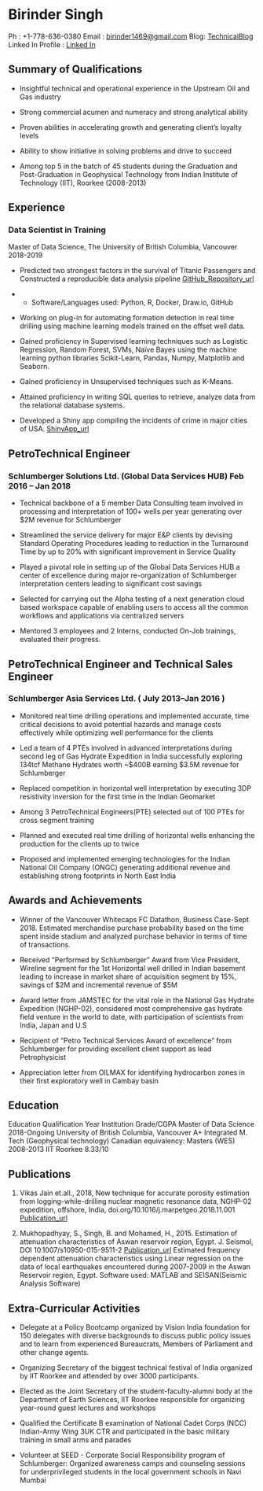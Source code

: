 # Birinder Singh

Ph : +1-778-636-0380
Email : birinder1469@gmail.com
Blog: [TechnicalBlog](https://birinder1469.github.io/BirinderSingh_Blog/)
Linked In Profile : [Linked In](https://www.linkedin.com/in/birinder-singh/)

## Summary of Qualifications
*	Insightful technical and operational experience in the Upstream Oil and Gas industry

*	Strong commercial acumen and numeracy and strong analytical ability

*	Proven abilities in accelerating growth and generating client’s loyalty levels

*	Ability to show initiative in solving problems and drive to succeed

* Among top 5 in the batch of 45 students during the Graduation and Post-Graduation in Geophysical Technology from Indian Institute of Technology (IIT), Roorkee (2008-2013)

## Experience
### Data Scientist in Training
Master of Data Science, The University of British Columbia, Vancouver 				2018-2019

*	Predicted two strongest factors in the survival of Titanic Passengers and Constructed a reproducible data analysis pipeline [GitHub_Repository_url](https://github.com/Birinder1469)
  * -	Software/Languages used: Python, R, Docker, Draw.io, GitHub

*	Working on plug-in for automating formation detection in real time drilling using machine learning models trained on the offset well data.

*	Gained proficiency in Supervised learning techniques such as Logistic Regression, Random
Forest, SVMs, Naïve Bayes using the machine learning python libraries Scikit-Learn, Pandas, Numpy, Matplotlib and Seaborn.

*	Gained proficiency in Unsupervised techniques such as K-Means.

*	Attained proficiency in writing SQL queries to retrieve, analyze data from the relational database systems.

*	Developed a Shiny app compiling the incidents of crime in major cities of USA.  [ShinyApp_url](https://birinder1469.shinyapps.io/Crime_Fighters/)

## PetroTechnical Engineer
### Schlumberger Solutions Ltd. (Global Data Services HUB)                                             Feb 2016 – Jan 2018
*	Technical backbone of a 5 member Data Consulting team involved in processing and interpretation of 100+ wells per year generating over $2M revenue for Schlumberger

*	Streamlined the service delivery for major E&P clients by devising Standard Operating Procedures leading to reduction in the Turnaround Time by up to 20% with significant improvement in Service Quality

*	Played a pivotal role in setting up of the Global Data Services HUB a center of excellence during major re-organization of Schlumberger interpretation centers leading to significant cost savings

*	Selected for carrying out the Alpha testing of a next generation cloud based workspace capable of enabling users to access all the common workflows and applications via centralized servers

*	Mentored 3 employees and 2 Interns, conducted On-Job trainings, evaluated their progress.

## PetroTechnical Engineer and Technical Sales Engineer
### Schlumberger Asia Services    Ltd.                                                                                       ( July 2013–Jan 2016 )

*	Monitored real time drilling operations and implemented accurate, time critical decisions to avoid potential hazards and manage costs effectively while optimizing well performance for the clients


*	Led a team of 4 PTEs involved in advanced interpretations during second leg of Gas Hydrate Expedition in India successfully exploring 134tcf Methane Hydrates worth ~$400B earning $3.5M revenue for Schlumberger

*	Replaced competition in horizontal well interpretation by executing 3DP resistivity inversion for the first time in the Indian Geomarket

*	Among 3 PetroTechnical Engineers(PTE) selected out of 100 PTEs for cross segment training

* 	Planned and executed real time drilling of horizontal wells enhancing the production for the clients up to twice

*	Proposed and implemented emerging technologies for the Indian National Oil Company (ONGC) generating additional revenue and establishing strong footprints in North East India

## Awards and Achievements

*	Winner of the Vancouver Whitecaps FC Datathon, Business Case-Sept 2018. Estimated merchandise purchase probability based on the time spent inside stadium and analyzed purchase behavior in terms of time of transactions.

*	Received “Performed by Schlumberger” Award from Vice President, Wireline segment for the 1st Horizontal well drilled in Indian basement leading to increase in market share of acquisition segment by 15%, savings of \$2M and incremental revenue of \$5M

*	Award letter from JAMSTEC for the vital role in the National Gas Hydrate Expedition (NGHP-02), considered most comprehensive gas hydrate field venture in the world to date, with participation of scientists from India, Japan and U.S

*	Recipient of “Petro Technical Services Award of excellence” from Schlumberger for providing excellent client support as lead Petrophysicist

*	Appreciation letter from OILMAX for identifying hydrocarbon zones in their first exploratory well in Cambay basin

## Education
Education Qualification	Year	Institution	Grade/CGPA
Master of Data Science 	2018-Ongoing	University of British Columbia,
Vancouver	A+
Integrated M. Tech (Geophysical technology)
Canadian equivalency: Masters (WES) 	2008-2013	IIT Roorkee	8.33/10

## Publications
1.	Vikas Jain et.all., 2018, New technique for accurate porosity estimation from logging-while-drilling nuclear magnetic resonance data, NGHP-02 expedition, offshore, India, doi.org/10.1016/j.marpetgeo.2018.11.001
[Publication_url](https://www.sciencedirect.com/science/article/abs/pii/S0264817218304719?via%3Dihub)

2. Mukhopadhyay, S., Singh, B. and Mohamed, H., 2015. Estimation of attenuation characteristics of Aswan reservoir region, Egypt. J. Seismol, DOI 10.1007/s10950-015-9511-2  [Publication_url](https://link.springer.com/article/10.1007%2Fs10950-015-9511-2)
Estimated frequency dependent attenuation characteristics using Linear regression on the data of local earthquakes encountered during 2007-2009 in the Aswan Reservoir region, Egypt. Software used: MATLAB and SEISAN(Seismic Analysis Software)

## Extra-Curricular Activities
*	Delegate at a Policy Bootcamp organized by Vision India foundation for 150 delegates with diverse backgrounds to discuss public policy issues and to learn from experienced Bureaucrats, Members of Parliament and other change agents.

*	Organizing Secretary of the biggest technical festival of India organized by IIT Roorkee and attended by over 3000 participants.

*	Elected as the Joint Secretary of the student-faculty-alumni body at the Department of Earth Sciences, IIT Roorkee responsible for organizing year-round guest lectures and workshops

*	Qualified the Certificate B examination of National Cadet Corps (NCC) Indian-Army Wing 3UK CTR and participated in the basic military training in small arms and parades

*	Volunteer at SEED - Corporate Social Responsibility program of Schlumberger: Organized awareness camps and counseling sessions for underprivileged students in the local government schools in Navi Mumbai
